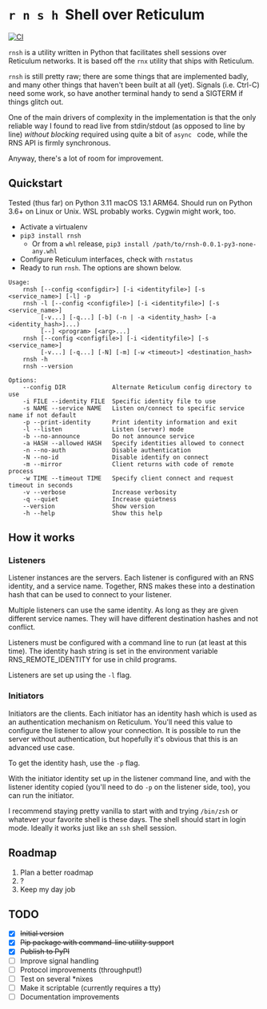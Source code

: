 # `r n s h`  Shell over Reticulum 
[![CI](https://github.com/acehoss/rnsh/actions/workflows/python-package.yml/badge.svg)](https://github.com/acehoss/rnsh/actions/workflows/python-package.yml)

`rnsh` is a utility written in Python that facilitates shell 
sessions over Reticulum networks. It is based off the `rnx` 
utility that ships with Reticulum.

`rnsh` is still pretty raw; there are some things that are 
implemented badly, and many other things that haven't been 
built at all (yet). Signals (i.e. Ctrl-C) need some work, so have
another terminal handy to send a SIGTERM if things glitch
out. 

One of the main drivers of complexity in the implementation
is that the only reliable way I found to read live from
stdin/stdout (as opposed to line by line) _without blocking_
required using quite a bit of `async ` code, while the
RNS API is firmly synchronous. 

Anyway, there's a lot of room for improvement.

## Quickstart

Tested (thus far) on Python 3.11 macOS 13.1 ARM64. Should
run on Python 3.6+ on Linux or Unix. WSL probably works. 
Cygwin might work, too.

- Activate a virtualenv
- `pip3 install rnsh`
  - Or from a `whl` release, `pip3 install /path/to/rnsh-0.0.1-py3-none-any.whl`
- Configure Reticulum interfaces, check with `rnstatus`
- Ready to run `rnsh`. The options are shown below.

```
Usage:
    rnsh [--config <configdir>] [-i <identityfile>] [-s <service_name>] [-l] -p
    rnsh -l [--config <configfile>] [-i <identityfile>] [-s <service_name>] 
         [-v...] [-q...] [-b] (-n | -a <identity_hash> [-a <identity_hash>]...) 
         [--] <program> [<arg>...]
    rnsh [--config <configfile>] [-i <identityfile>] [-s <service_name>] 
         [-v...] [-q...] [-N] [-m] [-w <timeout>] <destination_hash>
    rnsh -h
    rnsh --version

Options:
    --config DIR             Alternate Reticulum config directory to use
    -i FILE --identity FILE  Specific identity file to use
    -s NAME --service NAME   Listen on/connect to specific service name if not default
    -p --print-identity      Print identity information and exit
    -l --listen              Listen (server) mode
    -b --no-announce         Do not announce service
    -a HASH --allowed HASH   Specify identities allowed to connect
    -n --no-auth             Disable authentication
    -N --no-id               Disable identify on connect
    -m --mirror              Client returns with code of remote process
    -w TIME --timeout TIME   Specify client connect and request timeout in seconds
    -v --verbose             Increase verbosity
    -q --quiet               Increase quietness
    --version                Show version
    -h --help                Show this help
```

## How it works
### Listeners
Listener instances are the servers. Each listener is configured 
with an RNS identity, and a service name. Together, RNS makes
these into a destination hash that can be used to connect to
your listener.
   
Multiple listeners can use the same identity. As long as 
they are given different service names. They will have 
different destination hashes and not conflict.

Listeners must be configured with a command line to run (at 
least at this time). The identity hash string is set in the
environment variable RNS_REMOTE_IDENTITY for use in child
programs.

Listeners are set up using the `-l` flag.
   
### Initiators
Initiators are the clients. Each initiator has an identity
hash which is used as an authentication mechanism on Reticulum.
You'll need this value to configure the listener to allow 
your connection. It is possible to run the server without 
authentication, but hopefully it's obvious that this is an
advanced use case. 
    
To get the identity hash, use the `-p` flag.
    
With the initiator identity set up in the listener command
line, and with the listener identity copied (you'll need to
do `-p` on the listener side, too), you can run the
initiator.
    
I recommend staying pretty vanilla to start with and
trying `/bin/zsh` or whatever your favorite shell is these 
days. The shell should start in login mode. Ideally it
works just like an `ssh` shell session.
   
## Roadmap
1. Plan a better roadmap
2. ?
3. Keep my day job

## TODO
- [X] ~~Initial version~~
- [X] ~~Pip package with command-line utility support~~
- [X] ~~Publish to PyPI~~
- [ ] Improve signal handling
- [ ] Protocol improvements (throughput!)
- [ ] Test on several *nixes
- [ ] Make it scriptable (currently requires a tty)
- [ ] Documentation improvements
